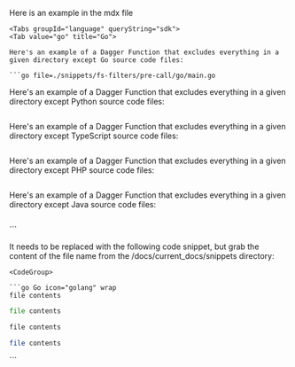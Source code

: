 Here is an example in the mdx file

```mdx
<Tabs groupId="language" queryString="sdk">
<Tab value="go" title="Go">

Here's an example of a Dagger Function that excludes everything in a given directory except Go source code files:

```go file=./snippets/fs-filters/pre-call/go/main.go

```

</Tab>
<Tab value="python" title="Python">

Here's an example of a Dagger Function that excludes everything in a given directory except Python source code files:

```python file=./snippets/fs-filters/pre-call/python/main.py

```

</Tab>
<Tab value="typescript" title="TypeScript">

Here's an example of a Dagger Function that excludes everything in a given directory except TypeScript source code files:

```typescript file=./snippets/fs-filters/pre-call/typescript/index.ts

```

</Tab>
<Tab value="php" title="PHP">

Here's an example of a Dagger Function that excludes everything in a given directory except PHP source code files:

```php file=./snippets/fs-filters/pre-call/php/src/MyModule.php

```

</Tab>
<Tab value="java" title="Java">

Here's an example of a Dagger Function that excludes everything in a given directory except Java source code files:

```java file=./snippets/fs-filters/pre-call/java/MyModule.java

```

</Tab>
</Tabs>
```

It needs to be replaced with the following code snippet, but grab the content of the file name from the /docs/current_docs/snippets directory:

```mdx
<CodeGroup>

```go Go icon="golang" wrap
file contents
```

```python Python icon="python" wrap
file contents
```

```typescript TypeScript icon="js"wrap
file contents
```

```php PHP icon="php" wrap
file contents
```

</CodeGroup>
```